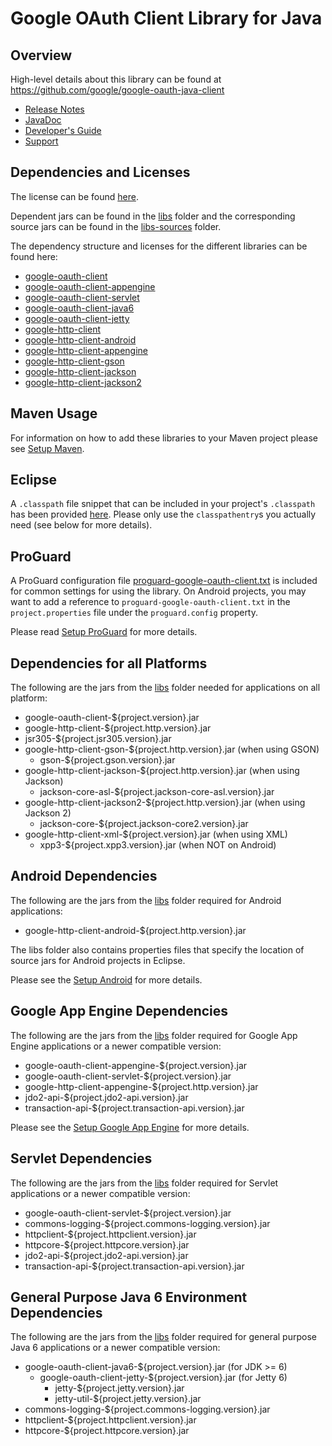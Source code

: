 # Google OAuth Client Library for Java

## Overview

High-level details about this library can be found at
https://github.com/google/google-oauth-java-client

* [Release Notes][release-notes]
* [JavaDoc][javadoc]
* [Developer's Guide][developers-guide]
* [Support][support]

## Dependencies and Licenses

The license can be found [here](LICENSE.txt).

Dependent jars can be found in the [libs](libs) folder and the corresponding source jars can be
found in the [libs-sources](libs-sources) folder.

The dependency structure and licenses for the different libraries can be found here:

* [google-oauth-client](dependencies/google-oauth-client-dependencies.html)
* [google-oauth-client-appengine](dependencies/google-oauth-client-appengine-dependencies.html)
* [google-oauth-client-servlet](dependencies/google-oauth-client-servlet-dependencies.html)
* [google-oauth-client-java6](dependencies/google-oauth-client-java6-dependencies.html)
* [google-oauth-client-jetty](dependencies/google-oauth-client-jetty-dependencies.html)
* [google-http-client](dependencies/google-http-client-dependencies.html)
* [google-http-client-android](dependencies/google-http-client-android-dependencies.html)
* [google-http-client-appengine](dependencies/google-http-client-appengine-dependencies.html)
* [google-http-client-gson](dependencies/google-http-client-gson-dependencies.html)
* [google-http-client-jackson](dependencies/google-http-client-jackson-dependencies.html)
* [google-http-client-jackson2](dependencies/google-http-client-jackson2-dependencies.html)

## Maven Usage

For information on how to add these libraries to your Maven project please see
[Setup Maven][setup-maven].

## Eclipse

A `.classpath` file snippet that can be included in your project's `.classpath` has been provided
[here](.classpath). Please only use the `classpathentry`s you actually need (see below for more
details).

## ProGuard

A ProGuard configuration file [proguard-google-oauth-client.txt](proguard-google-oauth-client.txt)
is included for common settings for using the library. On Android projects, you may want to add a
reference to `proguard-google-oauth-client.txt` in the `project.properties` file under the
`proguard.config` property.

Please read [Setup ProGuard][proguard-setup] for more details.

## Dependencies for all Platforms

The following are the jars from the [libs](libs) folder needed for applications on all platform:

* google-oauth-client-${project.version}.jar
* google-http-client-${project.http.version}.jar
* jsr305-${project.jsr305.version}.jar
* google-http-client-gson-${project.http.version}.jar (when using GSON)
  * gson-${project.gson.version}.jar
* google-http-client-jackson-${project.http.version}.jar (when using Jackson)
  * jackson-core-asl-${project.jackson-core-asl.version}.jar
* google-http-client-jackson2-${project.http.version}.jar (when using Jackson 2)
  * jackson-core-${project.jackson-core2.version}.jar
* google-http-client-xml-${project.version}.jar (when using XML)
  * xpp3-${project.xpp3.version}.jar (when NOT on Android)

## Android Dependencies

The following are the jars from the [libs](libs) folder required for Android applications:

* google-http-client-android-${project.http.version}.jar

The libs folder also contains properties files that specify the location of source jars for Android
projects in Eclipse.

Please see the [Setup Android][android-setup] for more details.

## Google App Engine Dependencies

The following are the jars from the [libs](libs) folder required for Google App Engine applications
or a newer compatible version:

* google-oauth-client-appengine-${project.version}.jar
* google-oauth-client-servlet-${project.version}.jar
* google-http-client-appengine-${project.http.version}.jar
* jdo2-api-${project.jdo2-api.version}.jar
* transaction-api-${project.transaction-api.version}.jar

Please see the [Setup Google App Engine][appengine-setup] for more details.

## Servlet Dependencies

The following are the jars from the [libs](libs) folder required for Servlet applications or a newer
compatible version:

* google-oauth-client-servlet-${project.version}.jar
* commons-logging-${project.commons-logging.version}.jar
* httpclient-${project.httpclient.version}.jar
* httpcore-${project.httpcore.version}.jar
* jdo2-api-${project.jdo2-api.version}.jar
* transaction-api-${project.transaction-api.version}.jar

## General Purpose Java 6 Environment Dependencies

The following are the jars from the [libs](libs) folder required for general purpose Java 6
applications or a newer compatible version:

* google-oauth-client-java6-${project.version}.jar (for JDK >= 6)
  * google-oauth-client-jetty-${project.version}.jar (for Jetty 6)
    * jetty-${project.jetty.version}.jar
    * jetty-util-${project.jetty.version}.jar
* commons-logging-${project.commons-logging.version}.jar
* httpclient-${project.httpclient.version}.jar
* httpcore-${project.httpcore.version}.jar

[release-notes]: https://github.com/google/google-oauth-java-client/releases/tag/${project.version}
[javadoc]: https://google.github.io/google-oauth-java-client/releases/${project.version}/javadoc/index.html
[developers-guide]: https://developers.google.com/api-client-library/java/google-oauth-java-client/
[support]: https://developers.google.com/api-client-library/java/google-oauth-java-client/support
[setup-maven]: https://developers.google.com/api-client-library/java/google-oauth-java-client/setup#maven
[proguard-setup]: https://developers.google.com/api-client-library/java/google-http-java-client/setup#proguard
[android-setup]: https://developers.google.com/api-client-library/java/google-http-java-client/setup#android
[appengine-setup]: https://developers.google.com/api-client-library/java/google-oauth-java-client/setup#google_app_engine
